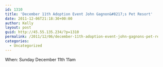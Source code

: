 ```yaml
---
id: 1310
title: 'December 11th Adoption Event John Gagnon&#8217;s Pet Resort'
date: 2011-12-06T21:18:30+00:00
author: Kelly
layout: post
guid: http://45.55.135.234/?p=1310
permalink: /2011/12/06/december-11th-adoption-event-john-gagnons-pet-resort/
categories:
  - Uncategorized
---
```

When: Sunday December 11th 11am